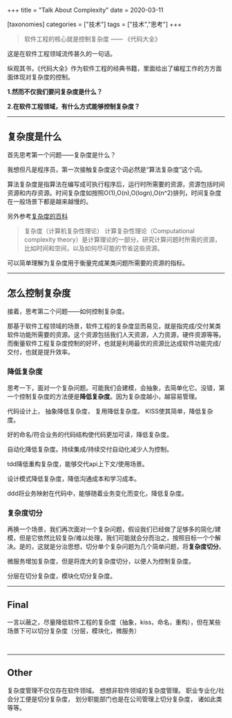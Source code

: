 +++
title = "Talk About Complexity"
date = 2020-03-11

[taxonomies]
categories = ["技术"]
tags = ["技术","思考"]
+++


> 软件工程的核心就是控制复杂度
> —— 《代码大全》

这是在软件工程领域流传甚久的一句话。

纵观其书，《代码大全》作为软件工程的经典书籍，里面给出了编程工作的方方面面体现对复杂度的控制。

**1.然而不仅我们要问复杂度是什么？**

**2.在软件工程领域，有什么方式能够控制复杂度？**


<!-- more -->
***

## 复杂度是什么
首先思考第一个问题——复杂度是什么？

我想但凡是程序员，第一次接触复杂度这个词必然是“算法复杂度”这个词。

算法复杂度是指算法在编写成可执行程序后，运行时所需要的资源，资源包括时间资源和内存资源。时间复杂度如按照O(1),O(n),O(logn),O(n^2)排列，时间复杂度在一般场景下都是越来越慢的。

另外参考[复杂度的百科](https://baike.baidu.com/item/%E5%A4%8D%E6%9D%82%E5%BA%A6)

>复杂度（计算机复杂性理论）
计算复杂性理论（Computational complexity theory）是计算理论的一部分，研究计算问题时所需的资源，比如时间和空间，以及如何尽可能的节省这些资源。

可以简单理解为复杂度用于衡量完成某类问题所需要的资源的指标。
&emsp;
***


## 怎么控制复杂度
接着，思考第二个问题——如何控制复杂度。

那基于软件工程领域的场景，软件工程的复杂度显而易见，就是指完成/交付某类软件功能所需要的资源。这个资源包括我们人天资源，人力资源，硬件资源等等。而衡量软件工程复杂度控制的好坏，也就是利用最优的资源比达成软件功能完成/交付，也就是提升效率。

### 降低复杂度 
思考一下，面对一个复杂问题。可能我们会建模，会抽象，去简单化它。没错，第一个控制复杂度的方法便是**降低复杂度**。因为复杂度越小，越容易管理。

代码设计上，
抽象降低复杂度，
复用降低复杂度。
KISS使其简单，降低复杂度。

好的命名/符合业务的代码结构使代码更加可读，降低复杂度。

自动化降低复杂度。持续集成/持续交付自动化减少人为控制。

tdd降低重构复杂度，能够交代api上下文/使用场景。

设计模式降低复杂度，降低沟通成本和学习成本。

ddd将业务映射在代码中，能够随着业务变化而变化，降低复杂度。

### 复杂度切分
再换一个场景，我们再次面对一个复杂问题，假设我们已经做了足够多的简化/建模，但是它依然比较复杂/难以处理，我们可能就会分而治之，按照目标一个个解决。是的，这就是分治思想，切分单个复杂问题为几个简单问题，将**复杂度切分**。

微服务增加复杂度，但是将庞大的复杂度切分，以便人为控制复杂度。

分层在切分复杂度，模块化切分复杂度。
&emsp;
***

## Final
一言以蔽之，尽量降低软件工程的复杂度（抽象，kiss，命名，重构），但在某些场景下可以切分复杂度（分层，模块化，微服务）

&emsp;
***

## Other
复杂度管理不仅仅存在软件领域。
想想非软件领域的复杂度管理。
职业专业化/社会分工便是切分复杂度，
划分职能部门也是在公司管理上切分复杂度，
诸如此类等等。
